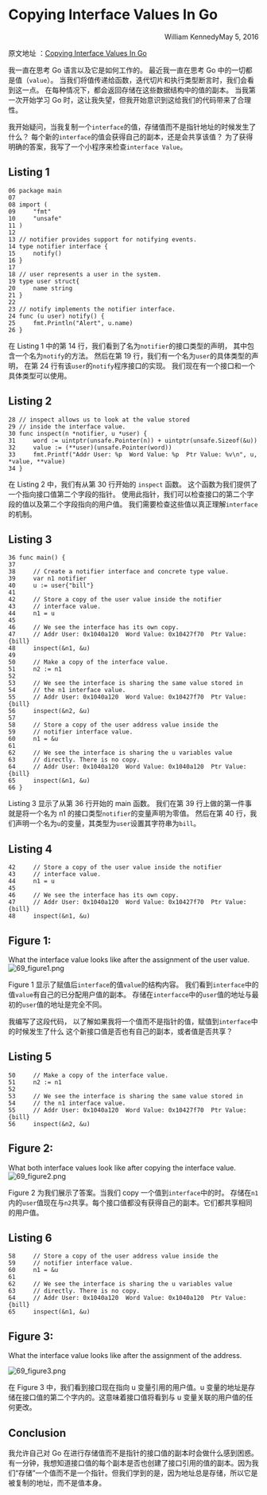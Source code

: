 # Copying Interface Values In Go

<p align="right">William KennedyMay 5, 2016</p>

原文地址 ：[Copying Interface Values In Go](https://www.ardanlabs.com/blog/2016/05/copying-interface-values-in-go.html)

我一直在思考 Go 语言以及它是如何工作的。
最近我一直在思考 Go 中的一切都是值（`value`）。
当我们将值传递给函数，迭代切片和执行类型断言时，我们会看到这一点。
在每种情况下，都会返回存储在这些数据结构中的值的副本。
当我第一次开始学习 Go 时，这让我失望，但我开始意识到这给我们的代码带来了合理性。

我开始疑问，当我复制一个`interface`的值，存储值而不是指针地址的时候发生了什么？
每个新的`interface`的值会获得自己的副本，还是会共享该值？
为了获得明确的答案，我写了一个小程序来检查`interface Value`。

## Listing 1

```
06 package main
07
08 import (
09     "fmt"
10     "unsafe"
11 )
12
13 // notifier provides support for notifying events.
14 type notifier interface {
15     notify()
16 }
17
18 // user represents a user in the system.
19 type user struct{
20     name string
21 }
22
23 // notify implements the notifier interface.
24 func (u user) notify() {
25     fmt.Println("Alert", u.name)
26 }
```

在 Listing 1 中的第 14 行，我们看到了名为`notifier`的接口类型的声明，
其中包含一个名为`notify`的方法。
然后在第 19 行，我们有一个名为`user`的具体类型的声明，
在第 24 行有该`user`的`notify`程序接口的实现。
我们现在有一个接口和一个具体类型可以使用。

## Listing 2

```
28 // inspect allows us to look at the value stored
29 // inside the interface value.
30 func inspect(n *notifier, u *user) {
31     word := uintptr(unsafe.Pointer(n)) + uintptr(unsafe.Sizeof(&u))
32     value := (**user)(unsafe.Pointer(word))
33     fmt.Printf("Addr User: %p  Word Value: %p  Ptr Value: %v\n", u, *value, **value)
34 }
```

在 Listing 2 中，我们有从第 30 行开始的 `inspect` 函数。
这个函数为我们提供了一个指向接口值第二个字段的指针。
使用此指针，我们可以检查接口的第二个字段的值以及第二个字段指向的用户值。
我们需要检查这些值以真正理解`interface`的机制。

## Listing 3

```
36 func main() {
37
38     // Create a notifier interface and concrete type value.
39     var n1 notifier
40     u := user{"bill"}
41
42     // Store a copy of the user value inside the notifier
43     // interface value.
44     n1 = u
45
46     // We see the interface has its own copy.
47     // Addr User: 0x1040a120  Word Value: 0x10427f70  Ptr Value: {bill}
48     inspect(&n1, &u)
49
50     // Make a copy of the interface value.
51     n2 := n1
52
53     // We see the interface is sharing the same value stored in
54     // the n1 interface value.
55     // Addr User: 0x1040a120  Word Value: 0x10427f70  Ptr Value: {bill}
56     inspect(&n2, &u)
57
58     // Store a copy of the user address value inside the
59     // notifier interface value.
60     n1 = &u
61
62     // We see the interface is sharing the u variables value
63     // directly. There is no copy.
64     // Addr User: 0x1040a120  Word Value: 0x1040a120  Ptr Value: {bill}
65     inspect(&n1, &u)
66 }
```

Listing 3 显示了从第 36 行开始的 main 函数。
我们在第 39 行上做的第一件事就是将一个名为 n1 的接口类型`notifier`的变量声明为零值。
然后在第 40 行，我们声明一个名为`u`的变量，其类型为`user`设置其字符串为`bill`。

## Listing 4

```
42     // Store a copy of the user value inside the notifier
43     // interface value.
44     n1 = u
45
46     // We see the interface has its own copy.
47     // Addr User: 0x1040a120  Word Value: 0x10427f70  Ptr Value: {bill}
48     inspect(&n1, &u)
```

## Figure 1:

What the interface value looks like after the assignment of the user value.
![69_figure1.png](./asset/69_figure1.png)

Figure 1 显示了赋值后`interface`的值`value`的结构内容。
我们看到`interface`中的值`value`有自己的已分配用户值的副本。
存储在`interfacce`中的`user`值的地址与最初的`user`值的地址是完全不同。

我编写了这段代码，
以了解如果我将一个值而不是指针的值，赋值到`interface`中的时候发生了什么
这个新接口值是否也有自己的副本，或者值是否共享？

## Listing 5

```
50     // Make a copy of the interface value.
51     n2 := n1
52
53     // We see the interface is sharing the same value stored in
54     // the n1 interface value.
55     // Addr User: 0x1040a120  Word Value: 0x10427f70  Ptr Value: {bill}
56     inspect(&n2, &u)
```

## Figure 2:

What both interface values look like after copying the interface value.
![69_figure2.png](./asset/69_figure2.png)

Figure 2 为我们展示了答案。当我们 copy 一个值到`interface`中的时。
存储在`n1`内的`user`值现在与`n2`共享。每个接口值都没有获得自己的副本。它们都共享相同的用户值。

## Listing 6

```
58     // Store a copy of the user address value inside the
59     // notifier interface value.
60     n1 = &u
61
62     // We see the interface is sharing the u variables value
63     // directly. There is no copy.
64     // Addr User: 0x1040a120  Word Value: 0x1040a120  Ptr Value: {bill}
65     inspect(&n1, &u)
```

## Figure 3:

What the interface value looks like after the assignment of the address.

![69_figure3.png](./asset/69_figure3.png)

在 Figure 3 中，我们看到接口现在指向 u 变量引用的用户值。u 变量的地址是存储在接口值的第二个字内的。这意味着接口值将看到与 u 变量关联的用户值的任何更改。

## Conclusion

我允许自己对 Go 在进行存储值而不是指针的接口值的副本时会做什么感到困惑。有一分钟，我想知道接口值的每个副本是否也创建了接口引用的值的副本。因为我们“存储”一个值而不是一个指针。但我们学到的是，因为地址总是存储，所以它是被复制的地址，而不是值本身。
